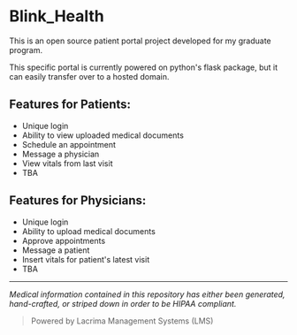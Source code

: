 # Blink_Health
This is an open source patient portal project developed for my graduate program.  

This specific portal is currently powered on python's flask package, but it can easily transfer over to a hosted domain.

## Features for Patients:
- Unique login
- Ability to view uploaded medical documents
- Schedule an appointment
- Message a physician
- View vitals from last visit
- TBA

## Features for Physicians: 
- Unique login
- Ability to upload medical documents
- Approve appointments
- Message a patient
- Insert vitals for patient's latest visit
- TBA

---

*Medical information contained in this repository has either been generated, hand-crafted, or striped down in order to be HIPAA compliant.*
> Powered by Lacrima Management Systems (LMS)

